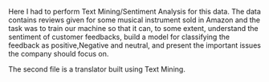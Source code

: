 Here I had to perform Text Mining/Sentiment Analysis for this data. The data contains reviews given for some musical instrument sold in Amazon and the task was to train our machine so that it can, to some extent, understand the sentiment of customer feedbacks, build a model for classifying the feedback as positive,Negative and neutral, and present the important issues the company should focus on.

The second file is a translator built using Text Mining.
